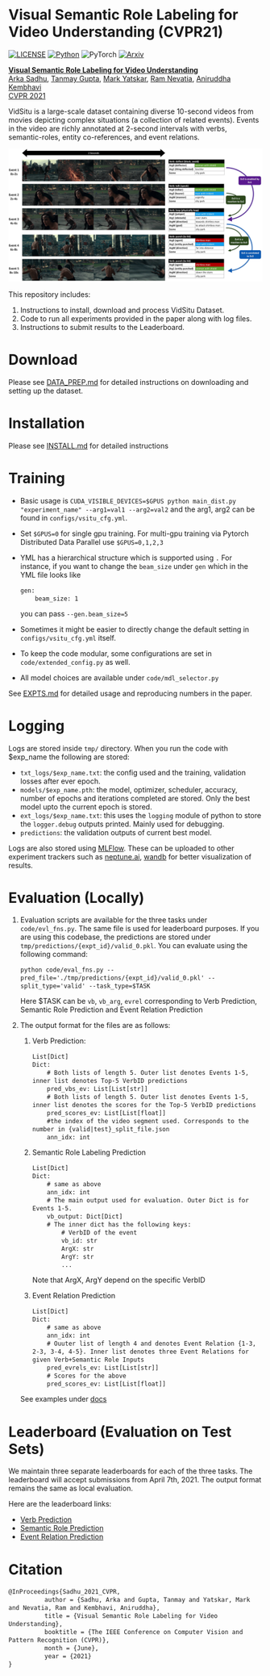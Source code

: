# Visual Semantic Role Labeling for Video Understanding (CVPR21)
[![LICENSE](https://img.shields.io/badge/license-MIT-green)](https://github.com/TheShadow29/VidSitu/blob/master/LICENSE)
[![Python](https://img.shields.io/badge/python-3.6-blue)](https://www.python.org/)
![PyTorch](https://img.shields.io/badge/pytorch-1.5-yellow)
[![Arxiv](https://img.shields.io/badge/Arxiv-2104.00990-purple)](https://arxiv.org/abs/2104.00990)

**[Visual Semantic Role Labeling for Video Understanding](https://arxiv.org/abs/2104.00990)**<br>
[Arka Sadhu](https://theshadow29.github.io/), [Tanmay Gupta](http://tanmaygupta.info/), [Mark Yatskar](http://markyatskar.com/), [Ram Nevatia](https://sites.usc.edu/iris-cvlab/professor-ram-nevatia/), [Aniruddha Kembhavi](https://anikem.github.io/)<br>
[CVPR 2021](http://cvpr2021.thecvf.com/)

VidSitu is a large-scale dataset containing diverse 10-second videos from movies depicting complex situations (a collection of related events). Events in the video are richly annotated at 2-second intervals with verbs, semantic-roles, entity co-references, and event relations.

![](./media/vidsitu-intro.jpg)

This repository includes:

1. Instructions to install, download and process VidSitu Dataset.
2. Code to run all experiments provided in the paper along with log files.
3. Instructions to submit results to the Leaderboard.

# Download

Please see [DATA_PREP.md](./vidsitu_data/DATA_PREP.md) for detailed instructions on downloading and setting up the dataset.

# Installation

Please see [INSTALL.md](./INSTALL.md) for detailed instructions


# Training

- Basic usage is `CUDA_VISIBLE_DEVICES=$GPUS python main_dist.py "experiment_name" --arg1=val1 --arg2=val2` and the arg1, arg2 can be found in `configs/vsitu_cfg.yml`.

- Set `$GPUS=0` for single gpu training. For multi-gpu training via Pytorch Distributed Data Parallel use `$GPUS=0,1,2,3`

- YML has a hierarchical structure which is supported using `.`
    For instance, if you want to change the `beam_size` under `gen` which in the YML file looks like
    ```
    gen:
        beam_size: 1
    ```
    you can pass `--gen.beam_size=5`

- Sometimes it might be easier to directly change the default setting in `configs/vsitu_cfg.yml` itself.

- To keep the code modular, some configurations are set in `code/extended_config.py` as well.

- All model choices are available under `code/mdl_selector.py`

See [EXPTS.md](EXPTS.md) for detailed usage and reproducing numbers in the paper.

# Logging

Logs are stored inside `tmp/` directory. When you run the code with $exp_name the following are stored:
- `txt_logs/$exp_name.txt`: the config used and the training, validation losses after ever epoch.
- `models/$exp_name.pth`: the model, optimizer, scheduler, accuracy, number of epochs and iterations completed are stored. Only the best model upto the current epoch is stored.
- `ext_logs/$exp_name.txt`: this uses the `logging` module of python to store the `logger.debug` outputs printed. Mainly used for debugging.
- `predictions`: the validation outputs of current best model.

Logs are also stored using [MLFlow](https://www.mlflow.org/docs/latest/tracking.html). These can be uploaded to other experiment trackers such as [neptune.ai](https://neptune.ai/), [wandb](https://wandb.ai/site) for better visualization of results.

# Evaluation (Locally)

1. Evaluation scripts are available for the three tasks under `code/evl_fns.py`. The same file is used for leaderboard purposes.
    If you are using this codebase, the predictions are stored under `tmp/predictions/{expt_id}/valid_0.pkl`.
    You can evaluate using the following command:

    ```
    python code/eval_fns.py --pred_file='./tmp/predictions/{expt_id}/valid_0.pkl' --split_type='valid' --task_type=$TASK
    ```
    Here $TASK can be `vb`, `vb_arg`, `evrel` corresponding to Verb Prediction, Semantic Role Prediction and Event Relation Prediction


1. The output format for the files are as follows:

    1. Verb Prediction:
        ```
        List[Dict]
        Dict:
            # Both lists of length 5. Outer list denotes Events 1-5, inner list denotes Top-5 VerbID predictions
            pred_vbs_ev: List[List[str]]
            # Both lists of length 5. Outer list denotes Events 1-5, inner list denotes the scores for the Top-5 VerbID predictions
            pred_scores_ev: List[List[float]]
            #the index of the video segment used. Corresponds to the number in {valid|test}_split_file.json
            ann_idx: int
        ```

    1. Semantic Role Labeling Prediction
        ```
        List[Dict]
        Dict:
            # same as above
            ann_idx: int
            # The main output used for evaluation. Outer Dict is for Events 1-5.
            vb_output: Dict[Dict]
            # The inner dict has the following keys:
                # VerbID of the event
                vb_id: str
                ArgX: str
                ArgY: str
                ...
        ```
        Note that ArgX, ArgY depend on the specific VerbID

    1. Event Relation Prediction
        ```
        List[Dict]
        Dict:
            # same as above
            ann_idx: int
            # Ouuter list of length 4 and denotes Event Relation {1-3, 2-3, 3-4, 4-5}. Inner list denotes three Event Relations for given Verb+Semantic Role Inputs
            pred_evrels_ev: List[List[str]]
            # Scores for the above
            pred_scores_ev: List[List[float]]
        ```

    See examples under [docs](docs/)

# Leaderboard (Evaluation on Test Sets)

We maintain three separate leaderboards for each of the three tasks. The leaderboard will accept submissions from April 7th, 2021.
The output format remains the same as local evaluation.

Here are the leaderboard links:

+ [Verb Prediction](https://leaderboard.allenai.org/vidsitu-verbs/submissions/public)
+ [Semantic Role Prediction](https://leaderboard.allenai.org/vidsitu-semantic-roles/submissions/public)
+ [Event Relation Prediction](https://leaderboard.allenai.org/vidsitu-event-relations/submissions/public)


# Citation
```
@InProceedings{Sadhu_2021_CVPR,
          author = {Sadhu, Arka and Gupta, Tanmay and Yatskar, Mark and Nevatia, Ram and Kembhavi, Aniruddha},
          title = {Visual Semantic Role Labeling for Video Understanding},
          booktitle = {The IEEE Conference on Computer Vision and Pattern Recognition (CVPR)},
          month = {June},
          year = {2021}
}
```
